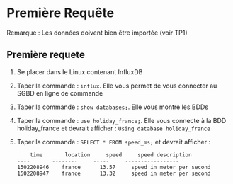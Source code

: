 # Première Requête

Remarque :
Les données doivent bien être importée (voir TP1)

## Première requete

1. Se placer dans le Linux contenant InfluxDB

2. Taper la commande : ```influx```. Elle vous permet de vous connecter au SGBD en ligne de commande

3. Taper la commande : ```show databases;```. Elle vous montre les BDDs

4. Taper la commande : ```use holiday_france;```. Elle vous connecte à la BDD holiday_france et devrait afficher : ```Using database holiday_france```

5. Taper la commande : ```SELECT * FROM speed_ms;``` et devrait afficher : 
    ```
        time       location     speed     speed description
    ----       --------     -----     -----------------
    1502208946    france      13.57     speed in meter per second
    1502208947    france      13.32     speed in meter per second
    ```